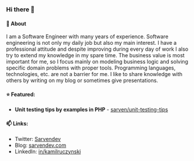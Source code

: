 ### Hi there 👋

#### :man: About

I am a Software Engineer with many years of experience. Software engineering is not only my daily job but also my main interest. I have a professional attitude and despite improving during every day of work I also try to extend my knowledge in my spare time. The business value is most important for me, so I focus mainly on modeling business logic and solving specific domain problems with proper tools. Programming languages, technologies, etc. are not a barrier for me. I like to share knowledge with others by writing on my blog or sometimes give presentations.

#### :star: Featured:
- **Unit testing tips by examples in PHP** - [sarven/unit-testing-tips](https://github.com/sarven/unit-testing-tips)

#### 📫 Links:  
- Twitter: [Sarvendev](https://twitter.com/Sarvendev)
- Blog: [sarvendev.com](https://sarvendev.com/en/)  
- LinkedIn: [in/kamilruczynski](https://www.linkedin.com/in/kamilruczynski/)


<!--
**sarven/sarven** is a ✨ _special_ ✨ repository because its `README.md` (this file) appears on your GitHub profile.

Here are some ideas to get you started:

- 🔭 I’m currently working on ...
- 🌱 I’m currently learning ...
- 👯 I’m looking to collaborate on ...
- 🤔 I’m looking for help with ...
- 💬 Ask me about ...
- 📫 How to reach me: ...
- 😄 Pronouns: ...
- ⚡ Fun fact: ...
-->
